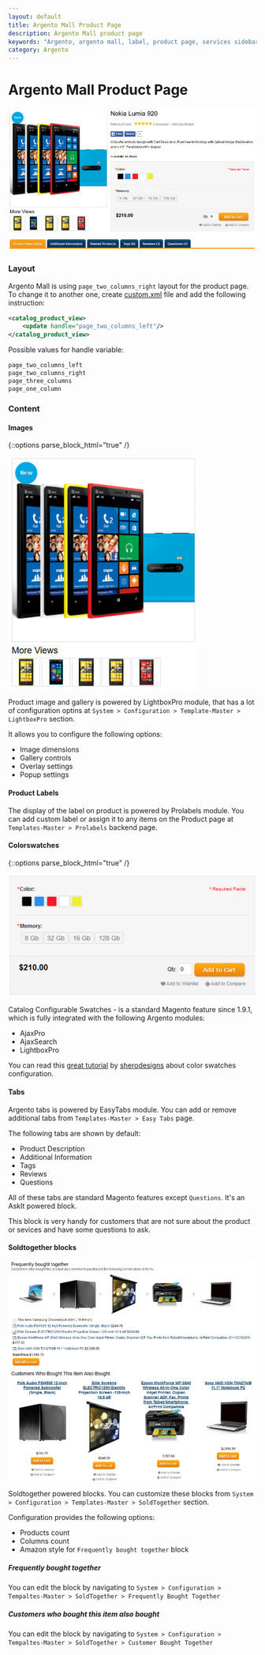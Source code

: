 ```yaml
---
layout: default
title: Argento Mall Product Page
description: Argento Mall product page
keywords: "Argento, argento mall, label, product page, services sidebar, colorswatches, tabs, soldtogehter"
category: Argento
---
```


# Argento Mall Product Page

![Product Page](/images/argento/mall/product-page.jpg)

### Layout

Argento Mall is using `page_two_columns_right` layout for the product page. To
change it to another one, create [custom.xml][custom_xml] file and add the
following instruction:

```xml
<catalog_product_view>
    <update handle="page_two_columns_left"/>
</catalog_product_view>
```

Possible values for handle variable:

```
page_two_columns_left
page_two_columns_right
page_three_columns
page_one_column
```

### Content

#### Images

{::options parse_block_html="true" /}
<div class="mdl-grid"><div class="mdl-cell mdl-cell--3-col mdl-cell--2-col-tablet">

![Product Image](/images/argento/mall/product-images.jpg)

</div><div class="mdl-cell mdl-cell--9-col mdl-cell--6-col-tablet">

Product image and gallery is powered by LightboxPro module, that has a lot of
configuration optins at `System > Configuration > Template-Master > LightboxPro`
section.

It allows you to configure the following options:

- Image dimensions
- Gallery controls
- Overlay settings
- Popup settings

</div></div>

#### Product Labels

The display of the label on product is powered by Prolabels module. You can add custom label or assign it to any items on the Product page at `Templates-Master > Prolabels` backend page.

#### Colorswatches

{::options parse_block_html="true" /}
<div class="mdl-grid"><div class="mdl-cell mdl-cell--3-col mdl-cell--2-col-tablet">

![Catalog Configurable Swatches](/images/argento/mall/color-swatches.jpg)

</div><div class="mdl-cell mdl-cell--9-col mdl-cell--6-col-tablet">

Catalog Configurable Swatches - is a standard Magento feature since 1.9.1, which
is fully integrated with the following Argento modules:

- AjaxPro
- AjaxSearch
- LightboxPro

You can read this
[great tutorial][colorswatches] by [sherodesigns](http://sherodesigns.com) about
color swatches configuration.

</div></div>

#### Tabs

Argento tabs is powered by EasyTabs module. You can add or remove additional tabs
from `Templates-Master > Easy Tabs` page.

The following tabs are shown by default:

- Product Description
- Additional Information
- Tags
- Reviews
- Questions

All of these tabs are standard Magento features except `Questions`. It's an AskIt
powered block.

This block is very handy for customers that are not sure about the product or
sevices and have some questions to ask.

#### Soldtogether blocks

![Soldtogether blocks](/images/argento/mall/soldtogetherblocks.jpg)

Soldtogether powered blocks. You can customize these blocks
from  `System > Configuration > Templates-Master > SoldTogether` section.

Configuration provides the following options:

- Products count
- Columns count
- Amazon style for `Frequently bought together` block

##### Frequently bought together

You can edit the block by navigating to `System > Configuration > Tempaltes-Master > SoldTogether > Frequently Bought Together`

##### Customers who bought this item also bought

You can edit the block by navigating to `System > Configuration > Tempaltes-Master > SoldTogether > Customer Bought Together`


[custom_xml]: /argento/theme-customization/small-changes/#custom-layout-update-file "custom.xml layout"
[fontawesome]: http://fontawesome.io/icons/ "FontAwesome Icons"
[colorswatches]: http://sherodesigns.com/tutorial-configurable-swatches-in-magento/ "Catalog Configurable Swatches tutorial"

